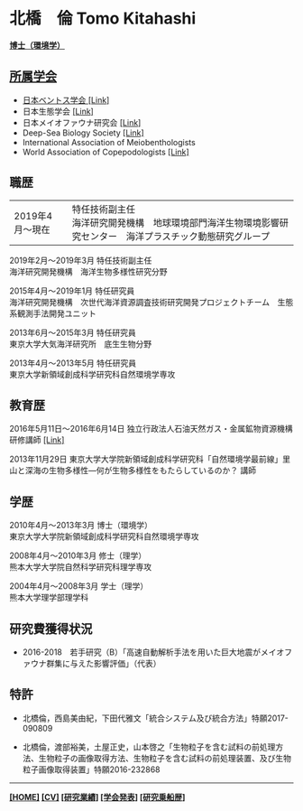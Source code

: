 # 北橋　倫 Tomo Kitahashi
<div style="text-align: right;">
<a href="https://tkitahashi.github.io/" ><Back</a>
</div>
  
**博士（環境学）**


## 所属学会

- 日本ベントス学会 <a href="http://benthos-society.jp/" target="_blank">[Link]</a>
- 日本生態学会 <a href="http://www.esj.ne.jp/esj/" target="_blank">[Link]</a>
- 日本メイオファウナ研究会 <a href="https://sites.google.com/site/meiofaunajapan/home" target="_blank">[Link]</a>
- Deep-Sea Biology Society <a href="https://dsbsoc.org/" target="_blank">[Link]</a>
- International Association of Meiobenthologists
- World Association of Copepodologists <a href="http://www.monoculus.org/" target="_blank">[Link]</a>

## 職歴

| | |
|---|---|
|2019年4月〜現在        |特任技術副主任 <br>海洋研究開発機構　地球環境部門海洋生物環境影響研究センター　海洋プラスチック動態研究グループ|

2019年2月～2019年3月    特任技術副主任  
                      海洋研究開発機構　海洋生物多様性研究分野

2015年4月～2019年1月    特任研究員  
                      海洋研究開発機構　次世代海洋資源調査技術研究開発プロジェクトチーム　生態系観測手法開発ユニット

2013年6月～2015年3月    特任研究員  
                      東京大学大気海洋研究所　底生生物分野

2013年4月～2013年5月    特任研究員  
                      東京大学新領域創成科学研究科自然環境学専攻

## 教育歴

2016年5月11日〜2016年6月14日    独立行政法人石油天然ガス・金属鉱物資源機構 研修講師 <a href="http://www.jogmec.go.jp/news/release/news_06_000153.html" target="_blank">[Link]</a>
  
2013年11月29日 東京大学大学院新領域創成科学研究科「自然環境学最前線」里山と深海の生物多様性―何が生物多様性をもたらしているのか？  講師

## 学歴

2010年4月〜2013年3月    博士（環境学）  
                      東京大学大学院新領域創成科学研究科自然環境学専攻

2008年4月〜2010年3月    修士（理学）  
                      熊本大学大学院自然科学研究科理学専攻

2004年4月〜2008年3月    学士（理学）  
                      熊本大学理学部理学科
                      
## 研究費獲得状況

- 2016-2018　若手研究（B）「高速自動解析手法を用いた巨大地震がメイオファウナ群集に与えた影響評価」（代表）

## 特許

- 北橋倫，西島美由紀，下田代雅文「統合システム及び統合方法」特願2017-090809

- 北橋倫，渡部裕美，土屋正史，山本啓之「生物粒子を含む試料の前処理方法、生物粒子の画像取得方法、生物粒子を含む試料の前処理装置、及び生物粒子画像取得装置」特願2016-232868

___
**[[HOME]](https://tkitahashi.github.io/)  [[CV]](https://tkitahashi.github.io/cv/)  [[研究業績]](https://tkitahashi.github.io/publication/)  [[学会発表]](https://tkitahashi.github.io/presentation/)  [[研究乗船歴]](https://tkitahashi.github.io/cruise/)**
